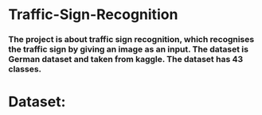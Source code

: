 # Traffic-Sign-Recognition
<h3>The project is about traffic sign recognition, which recognises the traffic sign by giving an image as an input. The dataset is German dataset and taken from kaggle. The dataset has 43 classes.</h3>

# Dataset: <h3> </h3>
